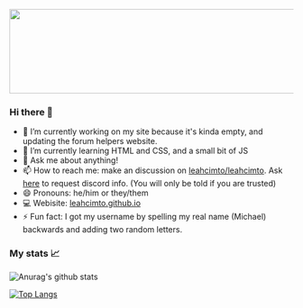 <p align="center">
  <img width="630" height="150" src="https://github.com/leahcimto/leahcimto/blob/main/leahcimto%20github%20banner.png?raw=true">
</p>

### Hi there 👋
- 🔭 I’m currently working on my site because it's kinda empty, and updating the forum helpers website.
- 🌱 I’m currently learning HTML and CSS, and a small bit of JS
- 💬 Ask me about anything!
- 📫 How to reach me: make an discussion on [leahcimto/leahcimto](https://github.com/leahcimto/leahcimto/discussions). Ask [here](https://github.com/leahcimto/leahcimto/discussions?discussions_q=category%3ARequests) to request discord info. (You will only be told if you are trusted)
- 😄 Pronouns: he/him or they/them
- 💻 Webisite: [leahcimto.github.io](leahimto.github.io)
- ⚡ Fun fact: I got my username by spelling my real name (Michael) backwards and adding two random letters.

### My stats 📈
![Anurag's github stats](https://github-readme-stats.vercel.app/api?username=leahcimto&show_icons=true&theme=prussian&count_private=true)

[![Top Langs](https://github-readme-stats.vercel.app/api/top-langs/?username=leahcimto&layout=compact&theme=prussian)](https://github.com/anuraghazra/github-readme-stats)
